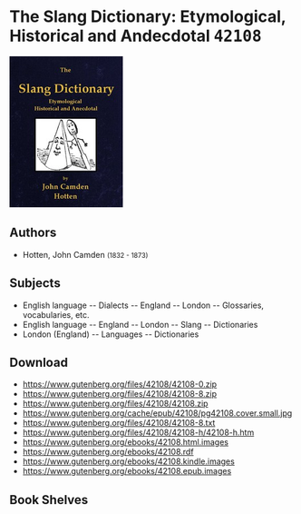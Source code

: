 # The Slang Dictionary: Etymological, Historical and Andecdotal <kbd>42108</kbd>

![](./cover.medium.jpg "")

## Authors


 - Hotten, John Camden <small>(1832 - 1873)</small>

## Subjects


 - English language -- Dialects -- England -- London -- Glossaries, vocabularies, etc.
 - English language -- England -- London -- Slang -- Dictionaries
 - London (England) -- Languages -- Dictionaries

## Download


 - https://www.gutenberg.org/files/42108/42108-0.zip
 - https://www.gutenberg.org/files/42108/42108-8.zip
 - https://www.gutenberg.org/files/42108/42108.zip
 - https://www.gutenberg.org/cache/epub/42108/pg42108.cover.small.jpg
 - https://www.gutenberg.org/files/42108/42108-8.txt
 - https://www.gutenberg.org/files/42108/42108-h/42108-h.htm
 - https://www.gutenberg.org/ebooks/42108.html.images
 - https://www.gutenberg.org/ebooks/42108.rdf
 - https://www.gutenberg.org/ebooks/42108.kindle.images
 - https://www.gutenberg.org/ebooks/42108.epub.images

## Book Shelves


